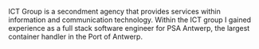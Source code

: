 ICT Group is a secondment agency that provides services within information and communication technology. Within the ICT group I gained experience as a full stack software engineer for PSA Antwerp, the largest container handler in the Port of Antwerp.